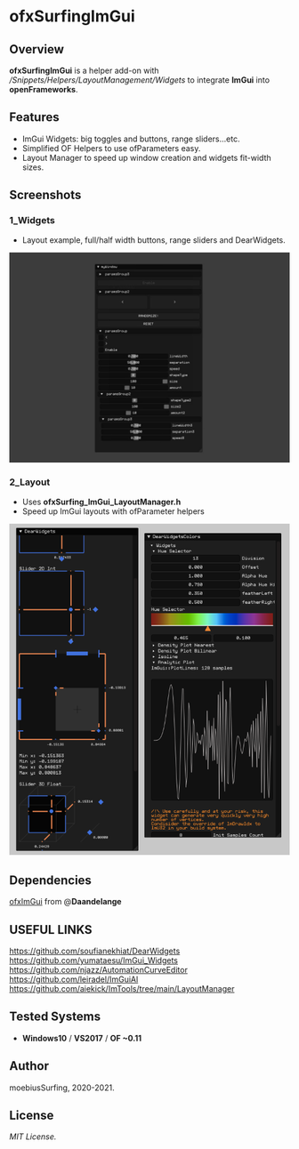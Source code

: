 ofxSurfingImGui
=============================

## Overview
**ofxSurfingImGui** is a helper add-on with _/Snippets/Helpers/LayoutManagement/Widgets_ to integrate **ImGui** into **openFrameworks**.

## Features 
* ImGui Widgets: big toggles and buttons, range sliders...etc.
* Simplified OF Helpers to use ofParameters easy.
* Layout Manager to speed up window creation and widgets fit-width sizes.

## Screenshots

### 1_Widgets
* Layout example, full/half width buttons, range sliders and DearWidgets.  

![image](/docs/1_Widgets.jpg?raw=true "image")  

### 2_Layout
* Uses **ofxSurfing_ImGui_LayoutManager.h**  
* Speed up ImGui layouts with ofParameter helpers  

![image](/docs/2_Layouts.PNG?raw=true "image")  

## Dependencies
[ofxImGui](https://github.com/Daandelange/ofxImGui/tree/ofParameters-Helpers-Test) from @**Daandelange**  

## USEFUL LINKS
https://github.com/soufianekhiat/DearWidgets  
https://github.com/yumataesu/ImGui_Widgets  
https://github.com/njazz/AutomationCurveEditor  
https://github.com/leiradel/ImGuiAl  
https://github.com/aiekick/ImTools/tree/main/LayoutManager  

## Tested Systems
- **Windows10** / **VS2017** / **OF ~0.11**

## Author
moebiusSurfing, 2020-2021. 

## License
*MIT License.*